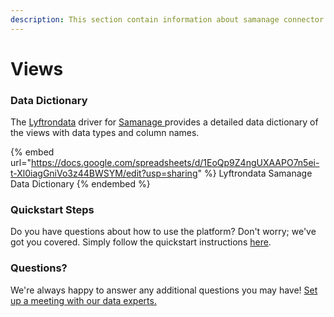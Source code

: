 ```yaml
---
description: This section contain information about samanage connector views information
---
```


# Views

### Data Dictionary

The [Lyftrondata](https://www.lyftrondata.com/) driver for [Samanage](https://www.lyftrondata.com/integration/Samanage/)[ ](https://www.lyftrondata.com/integration/samanage/)provides a detailed data dictionary of the views with data types and column names.

{% embed url="https://docs.google.com/spreadsheets/d/1EoQp9Z4ngUXAAPO7n5ei-t-Xl0iagGniVo3z44BWSYM/edit?usp=sharing" %}
Lyftrondata Samanage Data Dictionary
{% endembed %}

### Quickstart Steps

Do you have questions about how to use the platform? Don't worry; we've got you covered. Simply follow the quickstart instructions [here](../../../../quickstart-steps.md).

### Questions? <a href="#questions" id="questions"></a>

We're always happy to answer any additional questions you may have! [Set up a meeting with our data experts.](https://www.lyftrondata.com/book-a-meeting/)


